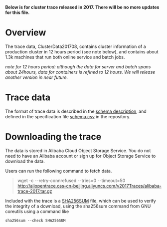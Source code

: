 **Below is for cluster trace released in 2017. There will be no more updates for this file.**

# Overview

The trace data, ClusterData201708,  contains cluster information of a production cluster in 12 hours period (see note below), and contains about 1.3k machines that run both online service and batch jobs.

*note for 12 hours period:  although the data for server and batch spans about 24hours, data for containers is refined to 12 hours. We will release another version in near future.*

# Trace data 
The format of trace data is described in the [schema description](trace_201708.md), and defined in the specification file [schema.csv](schema.csv) in the repository.

# Downloading the trace
The data is stored in Alibaba Cloud Object Storage Service. You do not need to have an Alibaba account or sign up for Object Storage Service to download the data.

Users can run the following command to fetch data. 
>wget -c --retry-connrefused --tries=0 --timeout=50  http://aliopentrace.oss-cn-beijing.aliyuncs.com/v2017Traces/alibaba-trace-2017.tar.gz

Included with the trace is a [SHA256SUM](SHA256SUM) file, which can be used to verify the integrity of a download, using the sha256sum command from GNU coreutils using a command like

```
sha256sum --check SHA256SUM
```




